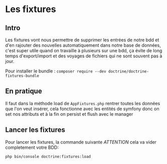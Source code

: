 # Les fixtures

## Intro

Les fixtures vont nous permettre de supprimer les entrées de notre bdd et d'en rajouter des nouvelles automatiquement dans notre base de données, c'est super utile quand on travaille à plusieurs sur une bdd, ça évite de long temps d'export/import et des voyages de fichiers qui ne sont souvent pas à jour.

Pour installer le bundle : ```composer require --dev doctrine/doctrine-fixtures-bundle```


## En pratique

Il faut dans la méthode load de ```AppFixtures.php``` rentrer toutes les données que l'on veut insérer, cela fonctionne avec les entités de symfony donc on set nos attributs et à la fin on persist et flush avec le manager

## Lancer les fixtures

Pour lancer les fixtures, la commande suivante *ATTENTION* cela va vider completement votre BDD: 

```php bin/console doctrine:fixtures:load```